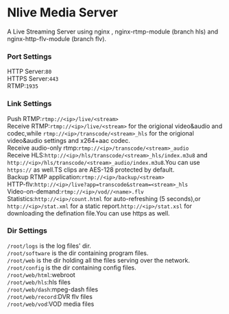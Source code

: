 # Nlive Media Server  
A Live Streaming Server using nginx , nginx-rtmp-module (branch hls) and nginx-http-flv-module (branch flv).  

### Port Settings  
HTTP Server:`80`  
HTTPS Server:`443`  
RTMP:`1935`  

### Link Settings
Push RTMP:`rtmp://<ip>/live/<stream>`  
Receive RTMP:`rtmp://<ip>/live/<stream>` for the origional video&audio and codec,while `rtmp://<ip>/transcode/<stream>_hls` for the origional video&audio settings and x264+aac codec.  
Receive audio-only rtmp:`rtmp://<ip>/transcode/<stream>_audio`  
Receive HLS:`http://<ip>/hls/transcode/<stream>_hls/index.m3u8` and `http://<ip>/hls/transcode/<stream>_audio/index.m3u8`.You can use `https://` as well.TS clips are AES-128 protected by default.  
Backup RTMP application:`rtmp://<ip>/backup/<stream>`  
HTTP-flv:`http://<ip>/live?app=transcode&stream=<stream>_hls`  
Video-on-demand:`rtmp://<ip>/vod//<name>.flv`  
Statistics:`http://<ip>/count.html` for auto-refreshing (5 seconds),or `http://<ip>/stat.xml` for a static report.`http://<ip>/stat.xsl` for downloading the defination file.You can use https as well.

### Dir Settings  
`/root/logs` is the log files' dir.  
`/root/software` is the dir containing program files.  
`/root/web` is the dir holding all the files serving over the network.  
`/root/config` is the dir containing config files.  
`/root/web/html`:webroot  
`/root/web/hls`:hls files  
`/root/web/dash`:mpeg-dash files  
`/root/web/record`:DVR flv files  
`/root/web/vod`:VOD media files